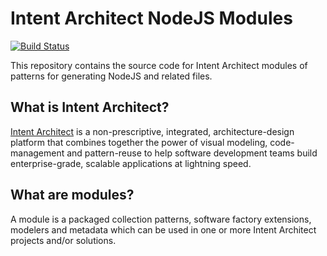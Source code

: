 # Intent Architect NodeJS Modules

[![Build Status](https://dev.azure.com/intentarchitect/Intent%20Architect/_apis/build/status/IntentSoftware.Intent.Modules.NodeJS?branchName=master)](https://dev.azure.com/intentarchitect/Intent%20Architect/_build/latest?definitionId=9&branchName=master)

This repository contains the source code for Intent Architect modules of patterns for generating NodeJS and related files.

## What is Intent Architect?

[Intent Architect](http://intentarchitect.com/) is a non-prescriptive, integrated, architecture-design platform that combines together the power of
visual modeling, code-management and pattern-reuse to help software development teams build enterprise-grade, scalable applications at lightning speed.

## What are modules?

A module is a packaged collection patterns, software factory extensions, modelers and metadata which can be used in one or more Intent Architect projects and/or solutions.
